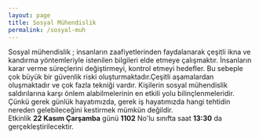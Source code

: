 ```yaml
---
layout: page
title: Sosyal Mühendislik
permalink: /sosyal-muh
---
```


Sosyal mühendislik ; insanların zaafiyetlerinden faydalanarak çeşitli ikna ve kandırma yöntemleriyle istenilen bilgileri elde etmeye çalışmaktır. İnsanların karar verme süreçlerini değiştirmeyi, kontrol etmeyi hedefler. Bu sebeple çok büyük bir güvenlik riski oluşturmaktadır.Çeşitli aşamalardan oluşmaktadır ve çok fazla tekniği vardır.
Kişilerin sosyal mühendislik saldırılarına karşı önlem alabilmelerinin en etkili yolu bilinçlenmeleridir. Çünkü gerek günlük hayatımızda, gerek iş hayatımızda hangi tehtidin nereden gelebileceğini kestirmek mümkün değildir.
<br>
Etkinlik <b>22 Kasım Çarşamba</b> günü <b>1102</b> No'lu sınıfta saat <b>13:30</b> da gerçekleştirilecektir.
